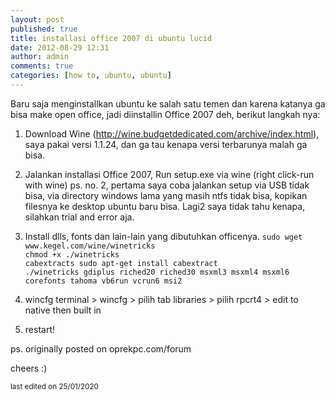 ```yaml
---
layout: post
published: true
title: installasi office 2007 di ubuntu lucid
date: 2012-08-29 12:31
author: admin
comments: true
categories: [how to, ubuntu, ubuntu]
---
```

Baru saja menginstallkan ubuntu ke salah satu temen dan karena  katanya ga bisa make open office, jadi diinstallin Office 2007 deh, berikut langkah nya:

1. Download Wine (http://wine.budgetdedicated.com/archive/index.html), saya pakai versi  1.1.24, dan ga tau kenapa versi terbarunya malah ga bisa.

2. Jalankan installasi Office 2007, Run setup.exe via wine (right click-run with wine)
ps. no. 2, pertama saya coba jalankan setup via USB tidak bisa, via directory windows lama yang masih ntfs tidak bisa, kopikan filesnya ke desktop ubuntu baru bisa. Lagi2 saya tidak tahu kenapa, silahkan trial and error aja.

3. Install dlls, fonts dan lain-lain yang dibutuhkan officenya.
`sudo wget www.kegel.com/wine/winetricks`  
`chmod +x ./winetricks`  
`cabextracts sudo apt-get install cabextract`  
`./winetricks gdiplus riched20 riched30 msxml3 msxml4 msxml6 corefonts tahoma vb6run vcrun6 msi2`

4. wincfg
terminal > wincfg > pilih tab libraries > pilih rpcrt4 > edit to native then built in

5. restart!

ps. originally posted on oprekpc.com/forum

cheers :)

<small>last edited on 25/01/2020</small>
